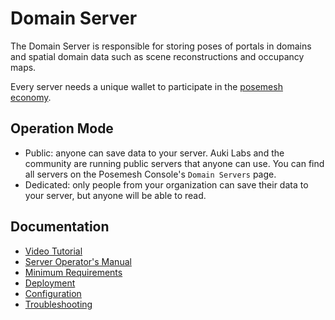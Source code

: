 # Domain Server

The Domain Server is responsible for storing poses of portals in domains and spatial domain data such as scene reconstructions and occupancy maps.

Every server needs a unique wallet to participate in the [posemesh economy](https://www.aukilabs.com/posemesh/fundamentals).

## Operation Mode
- Public: anyone can save data to your server. Auki Labs and the community are running public servers that anyone can use. You can find all servers on the Posemesh Console's `Domain Servers` page.
- Dedicated: only people from your organization can save their data to your server, but anyone will be able to read.

## Documentation
- [Video Tutorial](docs/video-tutorial.md)
- [Server Operator's Manual](docs/operator-manual.md)
- [Minimum Requirements](docs/minimum-requirements.md)
- [Deployment](docs/deployment.md)
- [Configuration](docs/configuration.md)
- [Troubleshooting](docs/troubleshooting.md)
